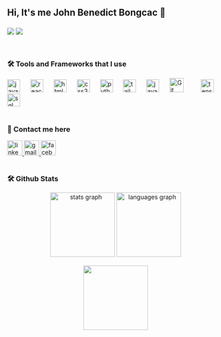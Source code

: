 <h2 align="left">Hi,  It's me John Benedict Bongcac 👦</h2>

###

<p align="left">
<!--   <img src="https://img.shields.io/badge/Role-Fullstack%20Developer-blue?style=for-the-badge&logo=visualstudiocode&logoColor=white" /> -->
  <img src="https://img.shields.io/badge/Focus-Machine--Learning-FF6F00?style=for-the-badge&logo=tensorflow&logoColor=white" />
  <img src="https://img.shields.io/badge/Exploring-AI Tools-D97757?style=for-the-badge&logo=claude&logoColor=white" />
</p>

<p align="left">
<!--   💻 Computer science student with a passion for AI and Machine Learning. -->
</p>

<br>

<h3 align="left">🛠️ Tools and Frameworks that I use</h3>

<div align="left">
  <img src="https://cdn.jsdelivr.net/gh/devicons/devicon/icons/javascript/javascript-original.svg" height="30" alt="javascript logo" />
  <img width="16" />
  <img src="https://cdn.jsdelivr.net/gh/devicons/devicon/icons/react/react-original.svg" height="30" alt="react logo" />
  <img width="16" />
  <img src="https://cdn.jsdelivr.net/gh/devicons/devicon/icons/html5/html5-original.svg" height="30" alt="html5 logo" />
  <img width="16" />
  <img src="https://cdn.jsdelivr.net/gh/devicons/devicon/icons/css3/css3-original.svg" height="30" alt="css3 logo" />
  <img width="16" />
  <img src="https://cdn.jsdelivr.net/gh/devicons/devicon/icons/python/python-original.svg" height="30" alt="python logo" />
  <img width="16" />
  <img src="https://cdn.simpleicons.org/tailwindcss/06B6D4" height="30" alt="tailwindcss logo" />
  <img width="16" />
  <img src="https://cdn.jsdelivr.net/gh/devicons/devicon/icons/java/java-original.svg" height="30" alt="java logo" />
  <img width="16" />
  <img 
  src="https://cdn.jsdelivr.net/gh/devicons/devicon/icons/git/git-original.svg" 
  width="33px" 
  alt="Git" 
  style="max-width: 100%; margin-right: 16px;" 
  />
  <img width="16" />
  <img src="https://cdn.jsdelivr.net/gh/devicons/devicon/icons/tensorflow/tensorflow-original.svg" height="30" alt="tensorflow logo" />
  <img width="16" />
  <img src="https://cdn.jsdelivr.net/gh/devicons/devicon/icons/mysql/mysql-original.svg" height="30" alt="sql logo" />
  <img width="16" />



<!--   <img src="https://cdn.jsdelivr.net/gh/devicons/devicon/icons/figma/figma-original.svg" height="30" alt="figma logo" /> -->
</div>

<br>

<h3 align="left">📧 Contact me here</h3>

<div align="left">
  <a href="https://www.linkedin.com/in/john-benedict-bongcac-b37668346/" target="_blank">
    <img src="https://img.shields.io/static/v1?message=LinkedIn&logo=linkedin&label=&color=0077B5&logoColor=white&labelColor=&style=for-the-badge" height="35" alt="linkedin logo" />
  </a>
  <a href="mailto:johnbongcacjohn@gmail.com" target="_blank">
    <img src="https://img.shields.io/static/v1?message=Gmail&logo=gmail&label=&color=D14836&logoColor=white&labelColor=&style=for-the-badge" height="35" alt="gmail logo" />
  </a>
  <a href="https://www.facebook.com/profile.php?id=100018147995070" target="_blank">
    <img src="https://img.shields.io/static/v1?message=Facebook&logo=facebook&label=&color=1877F2&logoColor=white&labelColor=&style=for-the-badge" height="35" alt="facebook logo" />
  </a>
</div>

<br>

<h3 align="left">🛠️ Github Stats</h3>

<div align="center">
  <img src="https://github-readme-stats.vercel.app/api?username=joohhhnnnny&hide_title=false&hide_rank=false&show_icons=true&include_all_commits=true&count_private=true&disable_animations=false&theme=dracula&locale=en&hide_border=false" height="150" alt="stats graph"  />
  <img src="https://github-readme-stats.vercel.app/api/top-langs?username=joohhhnnnny&locale=en&hide_title=false&layout=compact&card_width=320&langs_count=5&theme=dracula&hide_border=false" height="150" alt="languages graph"  />
</div>

<br>

<div align="center">
  <img height="150" src="https://media.giphy.com/media/v1.Y2lkPTc5MGI3NjExdXF1dzBmNmhxYWk0cjJ4a2lmcXMzbGtlOHQyamF3bXhoaXRkcjZzMSZlcD12MV9naWZzX3NlYXJjaCZjdD1n/JqmupuTVZYaQX5s094/giphy.gif" />
</div>
